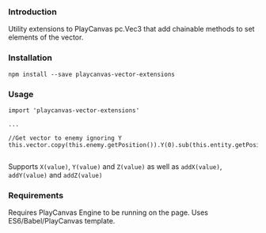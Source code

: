 ### Introduction

Utility extensions to PlayCanvas pc.Vec3 that add chainable methods to set elements
of the vector.

### Installation

```language-shell
npm install --save playcanvas-vector-extensions
```

### Usage

```language-javascript
import 'playcanvas-vector-extensions'

...

//Get vector to enemy ignoring Y
this.vector.copy(this.enemy.getPosition()).Y(0).sub(this.entity.getPosition()); 
 

```

Supports `X(value)`, `Y(value)` and `Z(value)` as well as `addX(value)`, `addY(value)` and `addZ(value)`

### Requirements

Requires PlayCanvas Engine to be running on the page.  Uses ES6/Babel/PlayCanvas template.
